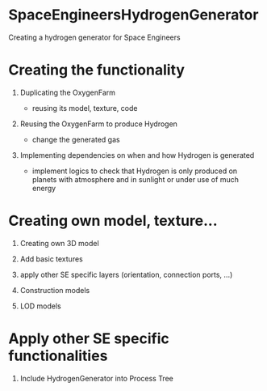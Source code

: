 # SpaceEngineersHydrogenGenerator
Creating a hydrogen generator for Space Engineers

# Creating the functionality

1. Duplicating the OxygenFarm
    - reusing its model, texture, code

2. Reusing the OxygenFarm to produce Hydrogen
    - change the generated gas

3. Implementing dependencies on when and how Hydrogen is generated
    - implement logics to check that Hydrogen is only produced on planets with atmosphere and in sunlight or under use of much energy

# Creating own model, texture...

1. Creating own 3D model

2. Add basic textures

3. apply other SE specific layers (orientation, connection ports, ...)

4. Construction models

5. LOD models

# Apply other SE specific functionalities

1. Include HydrogenGenerator into Process Tree
